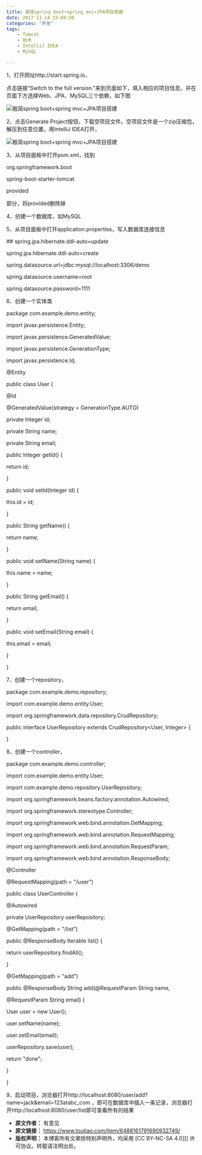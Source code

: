 ```yaml
---
title: 极简spring boot+spring mvc+JPA项目搭建
date: 2017-11-14 15:04:50
categories: "开发"
tags:
	- Tomcat
	- 技术
	- IntelliJ IDEA
	- MySQL

---
```


1、打开网址http://start.spring.io，

点击链接“Switch to the full version.”来到页面如下，填入相应的项目信息，并在页面下方选择Web、JPA、MySQL三个依赖，如下图

![极简spring boot+spring mvc+JPA项目搭建][spring boot_spring mvc_JPA]

2、点击Generate Project按钮，下载空项目文件。空项目文件是一个zip压缩包，解压到任意位置，用IntelliJ IDEA打开，

![极简spring boot+spring mvc+JPA项目搭建][spring boot_spring mvc_JPA 1]

3、从项目面板中打开pom.xml，找到

<dependency>

<groupId>org.springframework.boot</groupId>

<artifactId>spring-boot-starter-tomcat</artifactId>

<scope>provided</scope>

</dependency>

部分，将<scope>provided</scope>删除掉

4、创建一个数据库，如MySQL

5、从项目面板中打开application.properties，写入数据库连接信息

\#\# spring.jpa.hibernate.ddl-auto=update

spring.jpa.hibernate.ddl-auto=create

spring.datasource.url=jdbc:mysql://localhost:3306/demo

spring.datasource.username=root

spring.datasource.password=1111

6、创建一个实体类

package com.example.demo.entity;

import javax.persistence.Entity;

import javax.persistence.GeneratedValue;

import javax.persistence.GenerationType;

import javax.persistence.Id;

@Entity

public class User \{

@Id

@GeneratedValue(strategy = GenerationType.AUTO)

private Integer id;

private String name;

private String email;

public Integer getId() \{

return id;

\}

public void setId(Integer id) \{

this.id = id;

\}

public String getName() \{

return name;

\}

public void setName(String name) \{

this.name = name;

\}

public String getEmail() \{

return email;

\}

public void setEmail(String email) \{

this.email = email;

\}

\}

7、创建一个repository，

package com.example.demo.repository;

import com.example.demo.entity.User;

import org.springframework.data.repository.CrudRepository;

public interface UserRepository extends CrudRepository<User, Integer> \{

\}

8、创建一个controller，

package com.example.demo.controller;

import com.example.demo.entity.User;

import com.example.demo.repository.UserRepository;

import org.springframework.beans.factory.annotation.Autowired;

import org.springframework.stereotype.Controller;

import org.springframework.web.bind.annotation.GetMapping;

import org.springframework.web.bind.annotation.RequestMapping;

import org.springframework.web.bind.annotation.RequestParam;

import org.springframework.web.bind.annotation.ResponseBody;

@Controller

@RequestMapping(path = "/user")

public class UserController \{

@Autowired

private UserRepository userRepository;

@GetMapping(path = "/list")

public @ResponseBody Iterable<User> list() \{

return userRepository.findAll();

\}

@GetMapping(path = "add")

public @ResponseBody String add(@RequestParam String name,

@RequestParam String email) \{

User user = new User();

user.setName(name);

user.setEmail(email);

userRepository.save(user);

return "done";

\}

\}

9、启动项目，浏览器打开http://localhost:8080/user/add?name=jack&email=123atabc\_com ，即可在数据库中插入一条记录，浏览器打开http://localhost:8080/user/list即可查看所有的结果


[spring boot_spring mvc_JPA]: /pro/os/crawler/VBQY-VRF7-RVB2.jpg
[spring boot_spring mvc_JPA 1]: /pro/os/crawler/MRIZ-IMJA-FQFA.jpg
 *  **原文作者：** 有意见
 *  **原文链接：** https://www.toutiao.com/item/6488161791690932749/
 *  **版权声明：** 本博客所有文章除特别声明外，均采用 [CC BY-NC-SA 4.0][] 许可协议。转载请注明出处。
